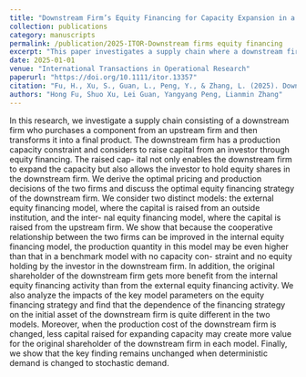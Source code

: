 ```yaml
---
title: "Downstream Firm’s Equity Financing for Capacity Expansion in a Supply Chain"
collection: publications
category: manuscripts
permalink: /publication/2025-ITOR-Downstream firms equity financing
excerpt: "This paper investigates a supply chain where a downstream firm raises capital through equity financing for capacity expansion, considering both external and internal equity financing models."
date: 2025-01-01
venue: "International Transactions in Operational Research"
paperurl: "https://doi.org/10.1111/itor.13357"
citation: "Fu, H., Xu, S., Guan, L., Peng, Y., & Zhang, L. (2025). Downstream firm’s equity financing for capacity expansion in a supply chain. <i>International Transactions in Operational Research</i>, 32, 1751–1791. https://doi.org/10.1111/itor.13357"
authors: "Hong Fu, Shuo Xu, Lei Guan, Yangyang Peng, Lianmin Zhang"
---
```


In this research, we investigate a supply chain consisting of a downstream firm who purchases a component from an upstream firm and then transforms it into a final product. The downstream firm has a production capacity constraint and considers to raise capital from an investor through equity financing. The raised cap- ital not only enables the downstream firm to expand the capacity but also allows the investor to hold equity shares in the downstream firm. We derive the optimal pricing and production decisions of the two firms and discuss the optimal equity financing strategy of the downstream firm. We consider two distinct models: the external equity financing model, where the capital is raised from an outside institution, and the inter- nal equity financing model, where the capital is raised from the upstream firm. We show that because the cooperative relationship between the two firms can be improved in the internal equity financing model, the production quantity in this model may be even higher than that in a benchmark model with no capacity con- straint and no equity holding by the investor in the downstream firm. In addition, the original shareholder of the downstream firm gets more benefit from the internal equity financing activity than from the external equity financing activity. We also analyze the impacts of the key model parameters on the equity financing strategy and find that the dependence of the financing strategy on the initial asset of the downstream firm is quite different in the two models. Moreover, when the production cost of the downstream firm is changed, less capital raised for expanding capacity may create more value for the original shareholder of the downstream firm in each model. Finally, we show that the key finding remains unchanged when deterministic demand is changed to stochastic demand.
